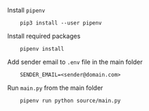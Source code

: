 Install `pipenv`

        pip3 install --user pipenv

Install required packages

        pipenv install

Add sender email to `.env` file in the main folder

        SENDER_EMAIL=<sender@domain.com>

Run `main.py` from the main folder

        pipenv run python source/main.py